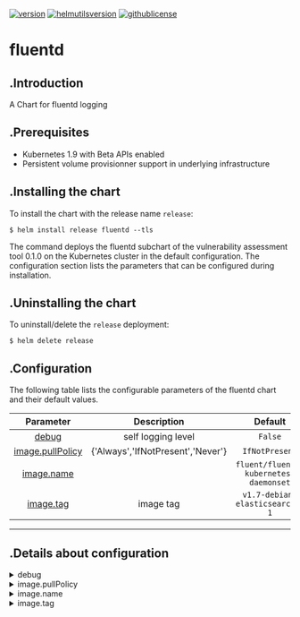 
[![version](https://img.shields.io/badge/version-0.1.0-brightgreen.svg)](https://shields.io/)  [![helmutilsversion](https://img.shields.io/badge/helmutilsversion-0.1.2-orange.svg)](https://shields.io/)  [![githublicense](https://img.shields.io/badge/license-Apache_2.0-blue.svg)](https://shields.io/)

# fluentd

## .Introduction
A Chart for fluentd logging

## .Prerequisites
- Kubernetes 1.9 with Beta APIs enabled
- Persistent volume provisionner support in underlying infrastructure

## .Installing the chart
To install the chart with the release name `release`:
```console
$ helm install release fluentd --tls
```

The command deploys the fluentd subchart of the vulnerability assessment tool 0.1.0
on the Kubernetes cluster in the default configuration. The configuration section lists
the parameters that can be configured during installation.

## .Uninstalling the chart
To uninstall/delete the `release` deployment:
```console
$ helm delete release
```

## .Configuration
The following table lists the configurable parameters of the fluentd chart and their default values.


| Parameter  |	Description  |	Default |
|:----------:|:-------------:|:--------:|
| <a href='#0'>debug</a> | self logging level | `False` |
| <a href='#1'>image.pullPolicy</a> | {'Always','IfNotPresent','Never'} | `IfNotPresent` |
| <a href='#2'>image.name</a> |  | `fluent/fluentd-kubernetes-daemonset` |
| <a href='#3'>image.tag</a> | image tag | `v1.7-debian-elasticsearch6-1` |

---
## .Details about configuration
<details closed><summary><a id='0'>debug</a></summary>

        - description: self logging level
        - default: False
<a href="#configuration" style="color:grey">Back to configurations</a>
</details>
        
<details closed><summary><a id='1'>image.pullPolicy</a></summary>

        - description: {'Always','IfNotPresent','Never'}
        - default: IfNotPresent
<a href="#configuration" style="color:grey">Back to configurations</a>
</details>
        
<details closed><summary><a id='2'>image.name</a></summary>

        - description: 
        - default: fluent/fluentd-kubernetes-daemonset
<a href="#configuration" style="color:grey">Back to configurations</a>
</details>
        
<details closed><summary><a id='3'>image.tag</a></summary>

        - description: image tag
        - default: v1.7-debian-elasticsearch6-1
<a href="#configuration" style="color:grey">Back to configurations</a>
</details>
        